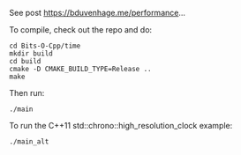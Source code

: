 See post https://bduvenhage.me/performance...

To compile, check out the repo and do:

```console
cd Bits-O-Cpp/time
mkdir build
cd build
cmake -D CMAKE_BUILD_TYPE=Release ..
make
```

Then run:

```console
./main
```

To run the C++11 std::chrono::high_resolution_clock example:
```console
./main_alt
```
